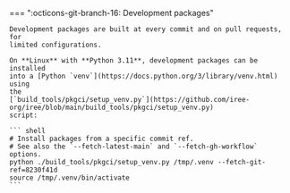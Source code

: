 === ":octicons-git-branch-16: Development packages"

    Development packages are built at every commit and on pull requests, for
    limited configurations.

    On **Linux** with **Python 3.11**, development packages can be installed
    into a [Python `venv`](https://docs.python.org/3/library/venv.html) using
    the
    [`build_tools/pkgci/setup_venv.py`](https://github.com/iree-org/iree/blob/main/build_tools/pkgci/setup_venv.py)
    script:

    ``` shell
    # Install packages from a specific commit ref.
    # See also the `--fetch-latest-main` and `--fetch-gh-workflow` options.
    python ./build_tools/pkgci/setup_venv.py /tmp/.venv --fetch-git-ref=8230f41d
    source /tmp/.venv/bin/activate
    ```
